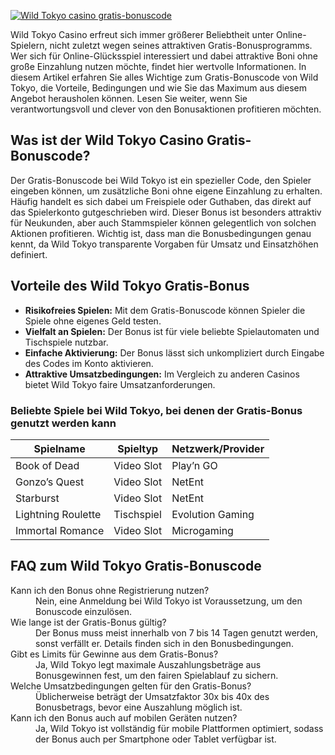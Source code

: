 [![Wild Tokyo casino gratis-bonuscode](https://123-caf.pages.dev/gitsignup.png)](https://vrmoo.ru/Bt82HjjY)

<p>Wild Tokyo Casino erfreut sich immer größerer Beliebtheit unter Online-Spielern, nicht zuletzt wegen seines attraktiven Gratis-Bonusprogramms. Wer sich für Online-Glücksspiel interessiert und dabei attraktive Boni ohne große Einzahlung nutzen möchte, findet hier wertvolle Informationen. In diesem Artikel erfahren Sie alles Wichtige zum Gratis-Bonuscode von Wild Tokyo, die Vorteile, Bedingungen und wie Sie das Maximum aus diesem Angebot herausholen können. Lesen Sie weiter, wenn Sie verantwortungsvoll und clever von den Bonusaktionen profitieren möchten.</p>  <h2>Was ist der Wild Tokyo Casino Gratis-Bonuscode?</h2> <p>Der Gratis-Bonuscode bei Wild Tokyo ist ein spezieller Code, den Spieler eingeben können, um zusätzliche Boni ohne eigene Einzahlung zu erhalten. Häufig handelt es sich dabei um Freispiele oder Guthaben, das direkt auf das Spielerkonto gutgeschrieben wird. Dieser Bonus ist besonders attraktiv für Neukunden, aber auch Stammspieler können gelegentlich von solchen Aktionen profitieren. Wichtig ist, dass man die Bonusbedingungen genau kennt, da Wild Tokyo transparente Vorgaben für Umsatz und Einsatzhöhen definiert.</p>  <h2>Vorteile des Wild Tokyo Gratis-Bonus</h2> <ul>   <li><strong>Risikofreies Spielen:</strong> Mit dem Gratis-Bonuscode können Spieler die Spiele ohne eigenes Geld testen.</li>   <li><strong>Vielfalt an Spielen:</strong> Der Bonus ist für viele beliebte Spielautomaten und Tischspiele nutzbar.</li>   <li><strong>Einfache Aktivierung:</strong> Der Bonus lässt sich unkompliziert durch Eingabe des Codes im Konto aktivieren.</li>   <li><strong>Attraktive Umsatzbedingungen:</strong> Im Vergleich zu anderen Casinos bietet Wild Tokyo faire Umsatzanforderungen.</li> </ul>  <h3>Beliebte Spiele bei Wild Tokyo, bei denen der Gratis-Bonus genutzt werden kann</h3> <table>   <thead>     <tr>       <th>Spielname</th>       <th>Spieltyp</th>       <th>Netzwerk/Provider</th>     </tr>   </thead>   <tbody>     <tr>       <td>Book of Dead</td>       <td>Video Slot</td>       <td>Play’n GO</td>     </tr>     <tr>       <td>Gonzo’s Quest</td>       <td>Video Slot</td>       <td>NetEnt</td>     </tr>     <tr>       <td>Starburst</td>       <td>Video Slot</td>       <td>NetEnt</td>     </tr>     <tr>       <td>Lightning Roulette</td>       <td>Tischspiel</td>       <td>Evolution Gaming</td>     </tr>     <tr>       <td>Immortal Romance</td>       <td>Video Slot</td>       <td>Microgaming</td>     </tr>   </tbody> </table>  <h2>FAQ zum Wild Tokyo Gratis-Bonuscode</h2> <dl>   <dt>Kann ich den Bonus ohne Registrierung nutzen?</dt>   <dd>Nein, eine Anmeldung bei Wild Tokyo ist Voraussetzung, um den Bonuscode einzulösen.</dd>    <dt>Wie lange ist der Gratis-Bonus gültig?</dt>   <dd>Der Bonus muss meist innerhalb von 7 bis 14 Tagen genutzt werden, sonst verfällt er. Details finden sich in den Bonusbedingungen.</dd>    <dt>Gibt es Limits für Gewinne aus dem Gratis-Bonus?</dt>   <dd>Ja, Wild Tokyo legt maximale Auszahlungsbeträge aus Bonusgewinnen fest, um den fairen Spielablauf zu sichern.</dd>    <dt>Welche Umsatzbedingungen gelten für den Gratis-Bonus?</dt>   <dd>Üblicherweise beträgt der Umsatzfaktor 30x bis 40x des Bonusbetrags, bevor eine Auszahlung möglich ist.</dd>    <dt>Kann ich den Bonus auch auf mobilen Geräten nutzen?</dt>   <dd>Ja, Wild Tokyo ist vollständig für mobile Plattformen optimiert, sodass der Bonus auch per Smartphone oder Tablet verfügbar ist.</dd> </dl>